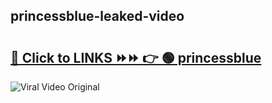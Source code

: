 
 ## princessblue-leaked-video 

# <h2><a href="https://clipsfans.com/princessblue&ref=git">🔗 Click to LINKS ⏩⏩ 👉 🟢 princessblue </a></h2>

<a href="https://clipsfans.com/princessblue&ref=git" rel="nofollow" data-target="animated-image.originalLink"><img src="https://i.ibb.co.com/xMMVF88/686577567.gif" alt="Viral Video Original" style="max-width: 100%; display: inline-block;" data-target="animated-image.originalImage"></a>
